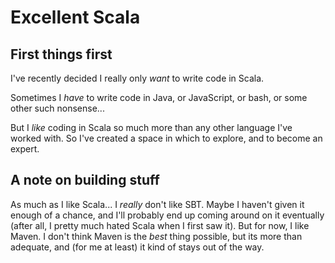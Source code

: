 Excellent Scala
===============

First things first
------------------

I've recently decided I really only _want_ to write code in Scala.

Sometimes I _have_ to write code in Java, or JavaScript, or bash, or
some other such nonsense...

But I _like_ coding in Scala so much more than any other language I've
worked with. So I've created a space in which to explore, and to become
an expert.

A note on building stuff
------------------------

As much as I like Scala... I *really* don't like SBT. Maybe I haven't
given it enough of a chance, and I'll probably end up coming around on
it eventually (after all, I pretty much hated Scala when I first saw
it). But for now, I like Maven. I don't think Maven is the *best* thing
possible, but its more than adequate, and (for me at least) it kind of
stays out of the way.
